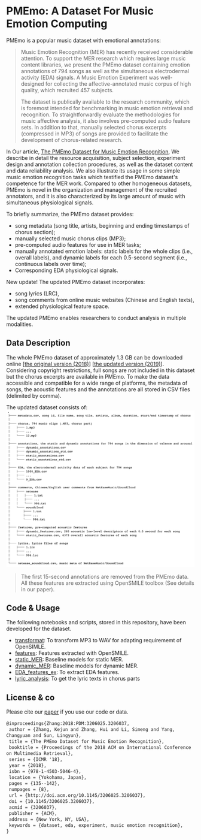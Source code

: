 # PMEmo: A Dataset For Music Emotion Computing
PMEmo is a popular music dataset with emotional annotations: 

> Music Emotion Recognition (MER) has recently received considerable attention. To support the MER research which requires large music content libraries, we present the PMEmo dataset containing emotion annotations of 794 songs as well as the simultaneous electrodermal activity (EDA) signals. A Music Emotion Experiment was well-designed for collecting the affective-annotated music corpus of high quality, which recruited 457 subjects.  
> 
> The dataset is publically available to the research community, which is foremost intended for benchmarking in music emotion retrieval and recognition. To straightforwardly evaluate the methodologies for music affective analysis, it also involves pre-computed audio feature sets. In addition to that, manually selected chorus excerpts (compressed in MP3) of songs are provided to facilitate the development of chorus-related research.

In Our article, [The PMEmo Dataset for Music Emotion Recognition](https://dl.acm.org/citation.cfm?id=3206037), We describe in detail the resource acquisition, subject selection, experiment design and annotation collection procedures, as well as the dataset content and data reliability analysis. We also illustrate its usage in some simple music emotion recognition tasks which testified the PMEmo dataset's competence for the MER work. Compared to other homogeneous datasets, PMEmo is novel in the organization and management of the recruited annotators, and it is also characterized by its large amount of music with simultaneous physiological signals.

To briefly summarize, the PMEmo dataset provides:

* song metadata (song title, artists, beginning and ending timestamps of chorus section);
* manually selected music chorus clips (MP3);
* pre-computed audio features for use in MER tasks;
* manually annotated emotion labels: static labels for the whole clips (i.e., overall labels), and dynamic labels for each 0.5-second segment (i.e., continuous labels over time);
* Corresponding EDA physiological signals.

New update! The updated PMEmo dataset incorporates:

* song lyrics (LRC),
* song comments from online music websites (Chinese and English texts),
* extended physiological feature space.

The updated PMEmo enables researchers to conduct analysis in multiple modalities.

## Data Description
The whole PMEmo dataset of approximately 1.3 GB can be downloaded online [[the original version (2018)](https://drive.google.com/drive/folders/1NhN4KaLQPFg9nRNOwne-Lnkxi3nlJHR3?usp=sharing)] [[the updated version (2019)](https://drive.google.com/drive/folders/1qDk6hZDGVlVXgckjLq9LvXLZ9EgK9gw0?usp=sharing)]. Considering copyright restrictions,
full songs are not included in this dataset but the chorus
excerpts are available in PMEmo. To make the data accessible and
compatible for a wide range of platforms, the metadata of songs,
the acoustic features and the annotations are all stored in CSV files
(delimited by comma).

The updated dataset consists of:  
![](img/ContentDescription.png)

> The first 15-second annotations are removed from the PMEmo data. All these features are extracted using OpenSMILE toolbox (See details in our paper). 

## Code & Usage
The following notebooks and scripts, stored in this repository, have been developed for the dataset.

* [transformat](transformat.sh): To transform MP3 to WAV for adapting requirememt of OpenSIMLE.
* [features](features.py): Features extracted with OpenSMILE.
* [static\_MER](static_MER.ipynb): Baseline models for static MER.
* [dynamic\_MER](dynamic_MER.ipynb): Baseline models for dynamic MER.
* [EDA\_features\_ex](EDA_features_ex.ipynb): To extract EDA features.
* [lyric\_analysis](lyric_analysis.ipynb): To get the lyric texts in chorus parts

## License & co
Please cite our [paper](https://dl.acm.org/citation.cfm?id=3206037) if you use our code or data.

```
@inproceedings{Zhang:2018:PDM:3206025.3206037,
 author = {Zhang, Kejun and Zhang, Hui and Li, Simeng and Yang, Changyuan and Sun, Lingyun},
 title = {The PMEmo Dataset for Music Emotion Recognition},
 booktitle = {Proceedings of the 2018 ACM on International Conference on Multimedia Retrieval},
 series = {ICMR '18},
 year = {2018},
 isbn = {978-1-4503-5046-4},
 location = {Yokohama, Japan},
 pages = {135--142},
 numpages = {8},
 url = {http://doi.acm.org/10.1145/3206025.3206037},
 doi = {10.1145/3206025.3206037},
 acmid = {3206037},
 publisher = {ACM},
 address = {New York, NY, USA},
 keywords = {dataset, eda, experiment, music emotion recognition},
} 
```



